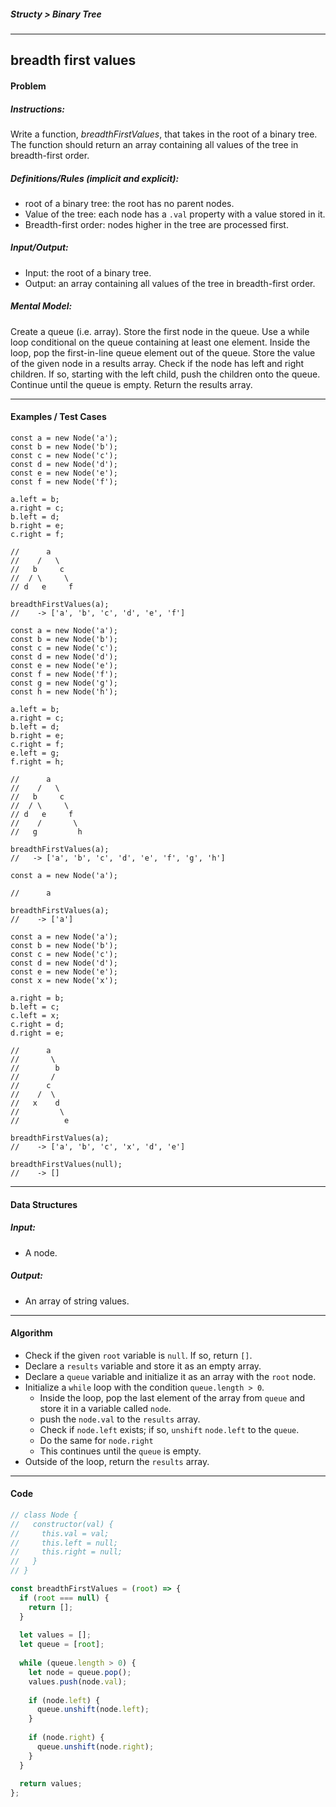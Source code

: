 ##### Structy > Binary Tree

---

## breadth first values

#### Problem

##### Instructions:

Write a function, *breadthFirstValues*, that takes in the root of a binary tree. The function should return an array containing all values of the tree in breadth-first order.

##### Definitions/Rules (implicit and explicit):

* root of a binary tree: the root has no parent nodes.
* Value of the tree: each node has a `.val` property with a value stored in it.
* Breadth-first order: nodes higher in the tree are processed first.

##### Input/Output:

* Input: the root of a binary tree.
* Output: an array containing all values of the tree in breadth-first order.

##### Mental Model:

Create a queue (i.e. array). Store the first node in the queue. Use a while loop conditional on the queue containing at least one element. Inside the loop, pop the first-in-line queue element out of the queue. Store the value of the given node in a results array. Check if the node has left and right children. If so, starting with the left child, push the children onto the queue. Continue until the queue is empty. Return the results array.

---

#### Examples / Test Cases

```
const a = new Node('a');
const b = new Node('b');
const c = new Node('c');
const d = new Node('d');
const e = new Node('e');
const f = new Node('f');

a.left = b;
a.right = c;
b.left = d;
b.right = e;
c.right = f;

//      a
//    /   \
//   b     c
//  / \     \
// d   e     f

breadthFirstValues(a); 
//    -> ['a', 'b', 'c', 'd', 'e', 'f']
```

```
const a = new Node('a');
const b = new Node('b');
const c = new Node('c');
const d = new Node('d');
const e = new Node('e');
const f = new Node('f');
const g = new Node('g');
const h = new Node('h');

a.left = b;
a.right = c;
b.left = d;
b.right = e;
c.right = f;
e.left = g;
f.right = h;

//      a
//    /   \
//   b     c
//  / \     \
// d   e     f
//    /       \
//   g         h

breadthFirstValues(a); 
//   -> ['a', 'b', 'c', 'd', 'e', 'f', 'g', 'h']
```

```
const a = new Node('a');

//      a

breadthFirstValues(a); 
//    -> ['a']
```

```
const a = new Node('a');
const b = new Node('b');
const c = new Node('c');
const d = new Node('d');
const e = new Node('e');
const x = new Node('x');

a.right = b;
b.left = c;
c.left = x;
c.right = d;
d.right = e;

//      a
//       \
//        b
//       /
//      c
//    /  \
//   x    d
//         \
//          e

breadthFirstValues(a); 
//    -> ['a', 'b', 'c', 'x', 'd', 'e']
```

```
breadthFirstValues(null); 
//    -> []
```

---

#### Data Structures

##### Input:

* A node.

##### Output:

* An array of string values.

---

#### Algorithm

* Check if the given `root` variable is `null`. If so, return `[]`.
* Declare a `results` variable and store it as an empty array.
* Declare a `queue` variable and initialize it as an array with the `root` node.
* Initialize a `while` loop with the condition `queue.length > 0`.
  * Inside the loop, pop the last element of the array from `queue` and store it in a variable called `node`.
  * push the `node.val` to the `results` array.
  * Check if `node.left` exists; if so, `unshift` `node.left` to the `queue`.
  * Do the same for `node.right`
  * This continues until the `queue` is empty.
* Outside of the loop, return the `results` array.



---

#### Code

```javascript
// class Node {
//   constructor(val) {
//     this.val = val;
//     this.left = null;
//     this.right = null;
//   }
// }

const breadthFirstValues = (root) => {
  if (root === null) {
    return [];
  }
  
  let values = [];
  let queue = [root];
  
  while (queue.length > 0) {
    let node = queue.pop();
    values.push(node.val);
    
    if (node.left) {
      queue.unshift(node.left);
    }
    
    if (node.right) {
      queue.unshift(node.right);
    }
  }
  
  return values;
};
```


